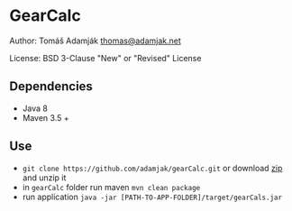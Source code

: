GearCalc
========

Author: Tomáš Adamják <thomas@adamjak.net>

License: BSD 3-Clause "New" or "Revised" License


Dependencies
------------
* Java 8
* Maven 3.5 +

Use
---
* `git clone https://github.com/adamjak/gearCalc.git` or download [zip](https://github.com/adamjak/gearCalc/archive/master.zip) and unzip it
* in `gearCalc` folder run maven `mvn clean package`
* run application `java -jar [PATH-TO-APP-FOLDER]/target/gearCals.jar`
